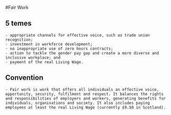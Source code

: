 #Fair Work

## 5 temes
    - appropriate channels for effective voice, such as trade union recognition;
    - investment in workforce development;
    - no inappropriate use of zero hours contracts;
    - action to tackle the gender pay gap and create a more diverse and inclusive workplace; and
    - payment of the real Living Wage.

## Convention
    - Fair work is work that offers all individuals an effective voice, opportunity, security, fulfilment and respect. It balances the rights and responsibilities of employers and workers, generating benefits for individuals, organisations and society. It also includes paying employees at least the real Living Wage (currently £9.50 in Scotland). 
    
